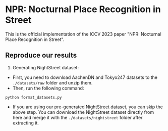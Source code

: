# NPR: Nocturnal Place Recognition in Street

This is the official implementation of the ICCV 2023 paper "NPR: Nocturnal Place Recognition in Street".

## Reproduce our results
1. Generating NightStreet dataset:
* First, you need to download AachenDN and Tokyo247 datasets to the `./datasets/raw` folder and unzip them.
* Then, run the following command:
```shell
python format_datasets.py
```
* If you are using our pre-generated NightStreet dataset, you can skip the above step. You can download the NightStreet dataset directly from here and merge it with the `./datasets/nightstreet` folder after extracting it.